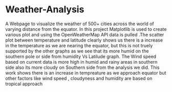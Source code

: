 # Weather-Analysis
A Webpage  to visualize the weather of 500+ cities across the world of varying distance from the equator. In this project Matplotlib is used to create various plot and using the  OpenWeatherMap API data is pulled .The scatter plot between temperature and latitude clearly shows us there is a increase in the temperature as we are nearing the equator, but this is not truely supported by the other graphs as we see that its more humid on the southern pole or side from humidity Vs Latilude graph. The Wind speed based on current data is more high in humid and rainy areas in southern side also its more cloudy on Southern side from the analysis we did. This work shows there is an increase in tempreature as we approach equator but other factors like wind speed , cloudyness and humidity are based on tropical approach
